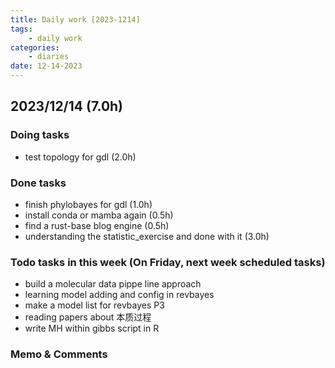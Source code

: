 ```yaml
---
title: Daily work [2023-1214]
tags:
	- daily work
categories:
	- diaries
date: 12-14-2023
---
```

## 2023/12/14 (7.0h)
### Doing tasks
- test topology for gdl (2.0h)

### Done tasks
- finish phylobayes for gdl (1.0h)
- install conda or mamba again (0.5h)
- find a rust-base blog engine (0.5h)
- understanding the statistic_exercise and done with it (3.0h)

### Todo tasks in this week (On Friday, next week scheduled tasks)
- build a molecular data pippe line approach
- learning model adding and config in revbayes
- make a model list for revbayes P3
- reading papers about 本质过程
- write MH within gibbs script in R

### Memo & Comments


